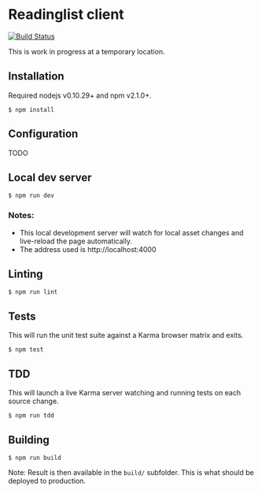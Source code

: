 Readinglist client
==================

[![Build Status](https://travis-ci.org/n1k0/readinglist-client.svg?branch=master)](https://travis-ci.org/n1k0/readinglist-client)

This is work in progress at a temporary location.

Installation
------------

Required nodejs v0.10.29+ and npm v2.1.0+.

    $ npm install

Configuration
-------------

TODO

Local dev server
----------------

    $ npm run dev

### Notes:

- This local development server will watch for local asset changes and live-reload the page automatically.
- The address used is http://localhost:4000

Linting
-------

    $ npm run lint

Tests
-----

This will run the unit test suite against a Karma browser matrix and exits.

    $ npm test

TDD
---

This will launch a live Karma server watching and running tests on each source change.

    $ npm run tdd

Building
--------

    $ npm run build

Note: Result is then available in the `build/` subfolder. This is what should be deployed to production.
